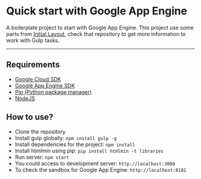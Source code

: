 # Quick start with Google App Engine

A boilerplate project to start with Google App Engine.
This project use some parts from [Initial Layout](https://github.com/juliosguz/initial-layout), check that repository to get more information to work with Gulp tasks.

--------------------------------------------------------------
## Requirements
- [Google Cloud SDK](https://cloud.google.com/sdk/)
- [Google App Engine SDK](https://cloud.google.com/appengine/downloads)
- [Pip (Python package manager)](https://pip.pypa.io/en/stable/installing/)
- [NodeJS](https://nodejs.org/en/)

## How to use?

- Clone the repository
- Install gulp globally: `npm install gulp -g`
- Install dependencies for the project: `npm install`
- Install htmlmin using pip: `pip install htmlmin -t libraries`
- Run server: `npm start`
- You could access to development server: `http://localhost:3000`
- To check the sandbox for Google App Engine: `http://localhost:8181`
